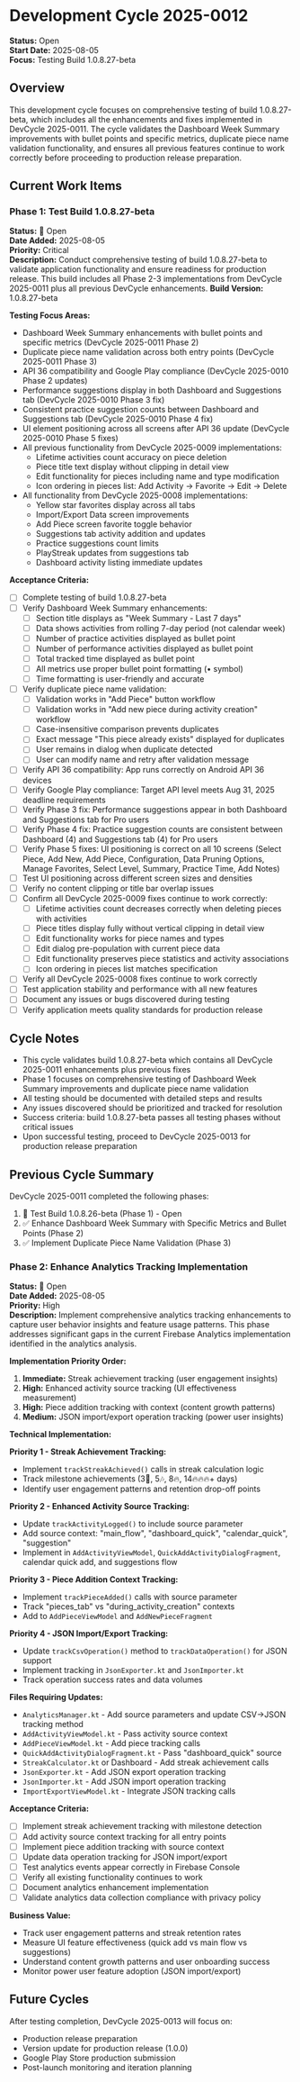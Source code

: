 # Development Cycle 2025-0012

**Status:** Open  
**Start Date:** 2025-08-05  
**Focus:** Testing Build 1.0.8.27-beta

## Overview

This development cycle focuses on comprehensive testing of build 1.0.8.27-beta, which includes all the enhancements and fixes implemented in DevCycle 2025-0011. The cycle validates the Dashboard Week Summary improvements with bullet points and specific metrics, duplicate piece name validation functionality, and ensures all previous features continue to work correctly before proceeding to production release preparation.

## Current Work Items

### Phase 1: Test Build 1.0.8.27-beta
**Status:** 🎫 Open  
**Date Added:** 2025-08-05  
**Priority:** Critical  
**Description:** Conduct comprehensive testing of build 1.0.8.27-beta to validate application functionality and ensure readiness for production release. This build includes all Phase 2-3 implementations from DevCycle 2025-0011 plus all previous DevCycle enhancements.
**Build Version:** 1.0.8.27-beta

**Testing Focus Areas:**
- Dashboard Week Summary enhancements with bullet points and specific metrics (DevCycle 2025-0011 Phase 2)
- Duplicate piece name validation across both entry points (DevCycle 2025-0011 Phase 3)
- API 36 compatibility and Google Play compliance (DevCycle 2025-0010 Phase 2 updates)
- Performance suggestions display in both Dashboard and Suggestions tab (DevCycle 2025-0010 Phase 3 fix)
- Consistent practice suggestion counts between Dashboard and Suggestions tab (DevCycle 2025-0010 Phase 4 fix)
- UI element positioning across all screens after API 36 update (DevCycle 2025-0010 Phase 5 fixes)
- All previous functionality from DevCycle 2025-0009 implementations:
  - Lifetime activities count accuracy on piece deletion
  - Piece title text display without clipping in detail view
  - Edit functionality for pieces including name and type modification
  - Icon ordering in pieces list: Add Activity → Favorite → Edit → Delete
- All functionality from DevCycle 2025-0008 implementations:
  - Yellow star favorites display across all tabs
  - Import/Export Data screen improvements
  - Add Piece screen favorite toggle behavior
  - Suggestions tab activity addition and updates
  - Practice suggestions count limits
  - PlayStreak updates from suggestions tab
  - Dashboard activity listing immediate updates

**Acceptance Criteria:**
- [ ] Complete testing of build 1.0.8.27-beta
- [ ] Verify Dashboard Week Summary enhancements:
  - [ ] Section title displays as "Week Summary - Last 7 days"
  - [ ] Data shows activities from rolling 7-day period (not calendar week)
  - [ ] Number of practice activities displayed as bullet point
  - [ ] Number of performance activities displayed as bullet point
  - [ ] Total tracked time displayed as bullet point
  - [ ] All metrics use proper bullet point formatting (• symbol)
  - [ ] Time formatting is user-friendly and accurate
- [ ] Verify duplicate piece name validation:
  - [ ] Validation works in "Add Piece" button workflow
  - [ ] Validation works in "Add new piece during activity creation" workflow
  - [ ] Case-insensitive comparison prevents duplicates
  - [ ] Exact message "This piece already exists" displayed for duplicates
  - [ ] User remains in dialog when duplicate detected
  - [ ] User can modify name and retry after validation message
- [ ] Verify API 36 compatibility: App runs correctly on Android API 36 devices
- [ ] Verify Google Play compliance: Target API level meets Aug 31, 2025 deadline requirements
- [ ] Verify Phase 3 fix: Performance suggestions appear in both Dashboard and Suggestions tab for Pro users
- [ ] Verify Phase 4 fix: Practice suggestion counts are consistent between Dashboard (4) and Suggestions tab (4) for Pro users
- [ ] Verify Phase 5 fixes: UI positioning is correct on all 10 screens (Select Piece, Add New, Add Piece, Configuration, Data Pruning Options, Manage Favorites, Select Level, Summary, Practice Time, Add Notes)
- [ ] Test UI positioning across different screen sizes and densities
- [ ] Verify no content clipping or title bar overlap issues
- [ ] Confirm all DevCycle 2025-0009 fixes continue to work correctly:
  - [ ] Lifetime activities count decreases correctly when deleting pieces with activities
  - [ ] Piece titles display fully without vertical clipping in detail view
  - [ ] Edit functionality works for piece names and types
  - [ ] Edit dialog pre-population with current piece data
  - [ ] Edit functionality preserves piece statistics and activity associations
  - [ ] Icon ordering in pieces list matches specification
- [ ] Verify all DevCycle 2025-0008 fixes continue to work correctly
- [ ] Test application stability and performance with all new features
- [ ] Document any issues or bugs discovered during testing
- [ ] Verify application meets quality standards for production release

## Cycle Notes

- This cycle validates build 1.0.8.27-beta which contains all DevCycle 2025-0011 enhancements plus previous fixes
- Phase 1 focuses on comprehensive testing of Dashboard Week Summary improvements and duplicate piece name validation
- All testing should be documented with detailed steps and results
- Any issues discovered should be prioritized and tracked for resolution
- Success criteria: build 1.0.8.27-beta passes all testing phases without critical issues
- Upon successful testing, proceed to DevCycle 2025-0013 for production release preparation

## Previous Cycle Summary

DevCycle 2025-0011 completed the following phases:
1. 🎫 Test Build 1.0.8.26-beta (Phase 1) - Open
2. ✅ Enhance Dashboard Week Summary with Specific Metrics and Bullet Points (Phase 2)
3. ✅ Implement Duplicate Piece Name Validation (Phase 3)

### Phase 2: Enhance Analytics Tracking Implementation
**Status:** 🎫 Open  
**Date Added:** 2025-08-05  
**Priority:** High  
**Description:** Implement comprehensive analytics tracking enhancements to capture user behavior insights and feature usage patterns. This phase addresses significant gaps in the current Firebase Analytics implementation identified in the analytics analysis.

**Implementation Priority Order:**
1. **Immediate:** Streak achievement tracking (user engagement insights)
2. **High:** Enhanced activity source tracking (UI effectiveness measurement)
3. **High:** Piece addition tracking with context (content growth patterns)
4. **Medium:** JSON import/export operation tracking (power user insights)

**Technical Implementation:**

**Priority 1 - Streak Achievement Tracking:**
- Implement `trackStreakAchieved()` calls in streak calculation logic
- Track milestone achievements (3🎵, 5🎶, 8🔥, 14🔥🔥🔥+ days)
- Identify user engagement patterns and retention drop-off points

**Priority 2 - Enhanced Activity Source Tracking:**
- Update `trackActivityLogged()` to include source parameter
- Add source context: "main_flow", "dashboard_quick", "calendar_quick", "suggestion"
- Implement in `AddActivityViewModel`, `QuickAddActivityDialogFragment`, calendar quick add, and suggestions flow

**Priority 3 - Piece Addition Context Tracking:**
- Implement `trackPieceAdded()` calls with source parameter
- Track "pieces_tab" vs "during_activity_creation" contexts
- Add to `AddPieceViewModel` and `AddNewPieceFragment`

**Priority 4 - JSON Import/Export Tracking:**
- Update `trackCsvOperation()` method to `trackDataOperation()` for JSON support
- Implement tracking in `JsonExporter.kt` and `JsonImporter.kt`
- Track operation success rates and data volumes

**Files Requiring Updates:**
- `AnalyticsManager.kt` - Add source parameters and update CSV→JSON tracking method
- `AddActivityViewModel.kt` - Pass activity source context
- `AddPieceViewModel.kt` - Add piece tracking calls
- `QuickAddActivityDialogFragment.kt` - Pass "dashboard_quick" source
- `StreakCalculator.kt` or Dashboard - Add streak achievement calls
- `JsonExporter.kt` - Add JSON export operation tracking
- `JsonImporter.kt` - Add JSON import operation tracking
- `ImportExportViewModel.kt` - Integrate JSON tracking calls

**Acceptance Criteria:**
- [ ] Implement streak achievement tracking with milestone detection
- [ ] Add activity source context tracking for all entry points
- [ ] Implement piece addition tracking with source context
- [ ] Update data operation tracking for JSON import/export
- [ ] Test analytics events appear correctly in Firebase Console
- [ ] Verify all existing functionality continues to work
- [ ] Document analytics enhancement implementation
- [ ] Validate analytics data collection compliance with privacy policy

**Business Value:**
- Track user engagement patterns and streak retention rates
- Measure UI feature effectiveness (quick add vs main flow vs suggestions)
- Understand content growth patterns and user onboarding success
- Monitor power user feature adoption (JSON import/export)

## Future Cycles

After testing completion, DevCycle 2025-0013 will focus on:
- Production release preparation
- Version update for production release (1.0.0)
- Google Play Store production submission
- Post-launch monitoring and iteration planning